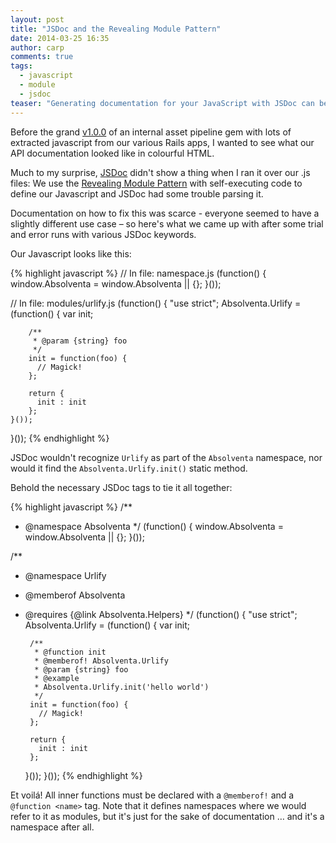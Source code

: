 ```yaml
---
layout: post
title: "JSDoc and the Revealing Module Pattern"
date: 2014-03-25 16:35
author: carp
comments: true
tags:
  - javascript
  - module
  - jsdoc
teaser: "Generating documentation for your JavaScript with JSDoc can be tricky for a combination of the Revealing Module Pattern and self-executing Javascript functions. This article shows how JSDoc can be convinced to parse the code anyway."
---
```


Before the grand [v1.0.0](http://en.wikipedia.org/wiki/Beta_version#Beta) of an internal asset pipeline gem  with lots of extracted javascript from our various Rails apps, I wanted to see what our API documentation looked like in colourful HTML.

Much to my surprise, [JSDoc](http://usejsdoc.org/) didn't show a thing when I
ran it over our .js files: We use the [Revealing Module
Pattern](http://www.klauskomenda.com/code/javascript-%20programming-patterns/#revealing)
with self-executing code to define our Javascript and JSDoc had some trouble
parsing it.

Documentation on how to fix this was scarce - everyone seemed to have a slightly different use case – so here's what we came up with after some trial and error runs with various JSDoc keywords.

Our Javascript looks like this:

{% highlight javascript %}
// In file: namespace.js
(function() {
    window.Absolventa = window.Absolventa || {};
}());

// In file: modules/urlify.js
(function() {
    "use strict";
    Absolventa.Urlify = (function() {
        var init;

        /**
         * @param {string} foo
         */
        init = function(foo) {
          // Magick!
        };

        return {
          init : init
        };
    }());
}());
{% endhighlight %}

JSDoc wouldn't recognize `Urlify` as part of the `Absolventa` namespace, nor would it find
the `Absolventa.Urlify.init()` static method.

Behold the necessary JSDoc tags to tie it all together:

{% highlight javascript %}
/**
 * @namespace Absolventa
 */
(function() {
    window.Absolventa = window.Absolventa || {};
}());

/**
 * @namespace Urlify
 * @memberof Absolventa
 * @requires {@link Absolventa.Helpers}
 */
(function() {
    "use strict";
    Absolventa.Urlify = (function() {
        var init;

        /**
         * @function init
         * @memberof! Absolventa.Urlify
         * @param {string} foo
         * @example
         * Absolventa.Urlify.init('hello world')
         */
        init = function(foo) {
          // Magick!
        };

        return {
          init : init
        };
    }());
}());
{% endhighlight %}

Et voilá! All inner functions must be declared with a `@memberof!` and a
`@function <name>` tag. Note that it defines namespaces where we would refer to
it as modules, but it's just for the sake of documentation … and it's a
namespace after all.
